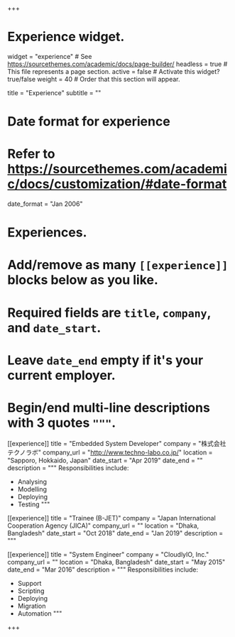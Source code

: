 +++
# Experience widget.
widget = "experience"  # See https://sourcethemes.com/academic/docs/page-builder/
headless = true  # This file represents a page section.
active = false  # Activate this widget? true/false
weight = 40  # Order that this section will appear.

title = "Experience"
subtitle = ""

# Date format for experience
#   Refer to https://sourcethemes.com/academic/docs/customization/#date-format
date_format = "Jan 2006"

# Experiences.
#   Add/remove as many `[[experience]]` blocks below as you like.
#   Required fields are `title`, `company`, and `date_start`.
#   Leave `date_end` empty if it's your current employer.
#   Begin/end multi-line descriptions with 3 quotes `"""`.
[[experience]]
  title = "Embedded System Developer"
  company = "株式会社テクノラボ"
  company_url = "http://www.techno-labo.co.jp/"
  location = "Sapporo, Hokkaido, Japan"
  date_start = "Apr 2019"
  date_end = ""
  description = """
  Responsibilities include:
  
  * Analysing
  * Modelling
  * Deploying
  * Testing
  """
 
[[experience]]
  title = "Trainee (B-JET)"
  company = "Japan International Cooperation Agency (JICA)"
  company_url = ""
  location = "Dhaka, Bangladesh"
  date_start = "Oct 2018"
  date_end = "Jan 2019"
  description = """
  
[[experience]]
  title = "System Engineer"
  company = "CloudlyIO, Inc."
  company_url = ""
  location = "Dhaka, Bangladesh"
  date_start = "May 2015"
  date_end = "Mar 2016"
  description = """
  Responsibilities include:
  
  * Support
  * Scripting
  * Deploying
  * Migration
  * Automation
  """

+++
